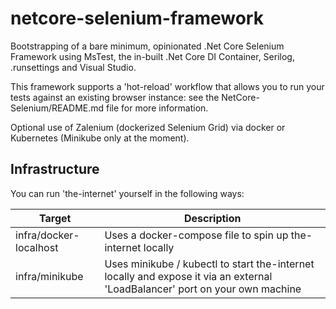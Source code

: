 # netcore-selenium-framework 
Bootstrapping of a bare minimum, opinionated .Net Core Selenium Framework using MsTest, the in-built .Net Core DI Container, Serilog, .runsettings and Visual Studio.  

This framework supports a 'hot-reload' workflow that allows you to run your tests against an existing browser instance: see the NetCore-Selenium/README.md file for more information.

Optional use of Zalenium (dockerized Selenium Grid) via docker or Kubernetes (Minikube only at the moment). 

## Infrastructure
You can run 'the-internet' yourself in the following ways: 

| Target | Description |
| ------ | ----------- |
| infra/docker-localhost | Uses a docker-compose file to spin up the-internet locally |
| infra/minikube | Uses minikube / kubectl to start the-internet locally and expose it via an external 'LoadBalancer' port on your own machine |
